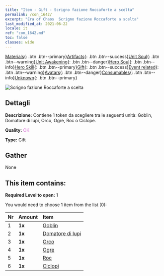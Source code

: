 ```yaml
---
title: "Item - Gift - Scrigno fazione Roccaforte a scelta"
permalink: /con_1642/
excerpt: "Era of Chaos  Scrigno fazione Roccaforte a scelta"
last_modified_at: 2021-06-22
locale: it
ref: "con_1642.md"
toc: false
classes: wide
---
```

 [Materials](/ItemsIT/){: .btn .btn--primary}[Artifacts](/ItemsIT/Artifacts/){: .btn .btn--success}[Unit Soul](/ItemsIT/UnitSoul/){: .btn .btn--warning}[Unit Awakening](/ItemsIT/UnitAwakening/){: .btn .btn--danger}[Hero Soul](/ItemsIT/HeroSoul/){: .btn .btn--info}[Hero Skill](/ItemsIT/HeroSkill/){: .btn .btn--primary}[Gift](/ItemsIT/Gift/){: .btn .btn--success}[Event related](/ItemsIT/Events/){: .btn .btn--warning}[Avatars](/ItemsIT/Avatars/){: .btn .btn--danger}[Consumables](/ItemsIT/Consumables/){: .btn .btn--info}[Unknown](/ItemsIT/Unknown/){: .btn .btn--primary}

 ![Scrigno fazione Roccaforte a scelta](/images/t/i_907258.png)

## Dettagli
 **Descrizione:** Contiene 1 token da scegliere tra le seguenti unità: Goblin, Domatore di lupi, Orco, Ogre, Roc o Ciclope.

 **Quality:** <span style="color: #DA70D6">OK</span>

 **Type:** Gift

## Gather

  None

## This item contains:

 **Required Level to open:** 1

 You would need to choose 1 item from the list (0):

  | Nr | Amount |     Item    |
  |:---|:-------|:------------|
  | 1 |  **1x** | [Goblin](/ItemsIT/unt_217/) |  | 
  | 2 |  **1x** | [Domatore di lupi](/ItemsIT/unt_218/) |  | 
  | 3 |  **1x** | [Orco](/ItemsIT/unt_219/) |  | 
  | 4 |  **1x** | [Ogre](/ItemsIT/unt_220/) |  | 
  | 5 |  **1x** | [Roc](/ItemsIT/unt_221/) |  | 
  | 6 |  **1x** | [Ciclopi](/ItemsIT/unt_222/) |  | 
